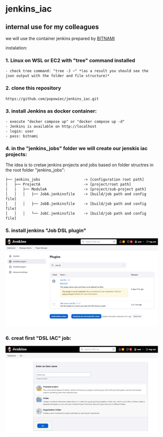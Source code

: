 # jenkins_iac
## internal use for my colleagues

we will use the container jenkins prepared by [BITNAMI](https://bitnami.com/stack/jenkins/containers)

instalation:

 ### 1. Linux on WSL or EC2 with "tree" command installed
    - check tree command: "tree -J ~" *(as a result you should see the json output with the folder and file structure)*
 ### 2. clone this repository
 ```
 https://github.com/popowiec/jenkins_iac.git
 ```
 ### 3. install Jenkins as docker container:
    - execute "docker compose up" or "docker compose up -d"
    - Jenkins is available on http://localhost
    - login: user
    - pass: bitnami
 ### 4. in the "jenkins_jobs" folder we will create our jenskis iac projects:
 
 The idea is to cretae jenkins projects and jobs based on folder structres in the root folder "jenkins_jobs":
 
```
├── jenkins_jobs                    -> [configuration root path]
│   ├── ProjectA                    -> [project/root path]
│   │   ├── ModuleA                 -> [project/sub-project path]
│   │   │   ├── JobA.jenkinsfile    -> [build/job path and config file]
│   │   │   ├── JobB.jenkinsfile    -> [build/job path and config file]
│   │   │   └── JobC.jenkinsfile    -> [build/job path and config file] 
```

### 5. install jenkins "Job DSL plugin"

![](img/job_dsl_plugin_install.png)

### 6. creat first "DSL IAC" job:

![](img/job_dsl_create_iac_job.png)
